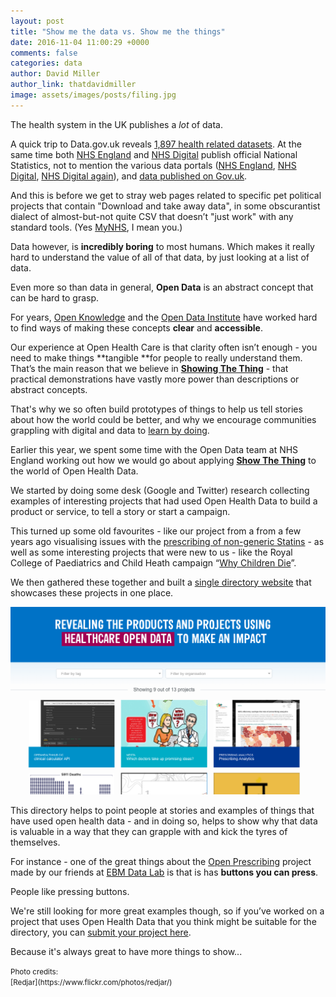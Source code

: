 ```yaml
---
layout: post
title: "Show me the data vs. Show me the things"
date: 2016-11-04 11:00:29 +0000
comments: false
categories: data
author: David Miller
author_link: thatdavidmiller
image: assets/images/posts/filing.jpg
---
```

The health system in the UK publishes a *lot* of data.

A quick trip to Data.gov.uk reveals [1,897 health related datasets](https://data.gov.uk/data/search?theme-primary=Health). At the same time both [NHS England](https://www.england.nhs.uk/statistics/statistical-work-areas/) and [NHS Digital](http://content.digital.nhs.uk/statisticsa-z) publish official National Statistics, not to mention the various data portals ([NHS England](https://data.england.nhs.uk/), [NHS Digital](https://indicators.hscic.gov.uk/webview/), [NHS Digital again](http://content.digital.nhs.uk/searchcatalogue?q=+&area=&size=10&sort=Relevance#top)), and [data published on Gov.uk](https://www.gov.uk/government/publications/phe-data-and-analysis-tools-a-to-z/phe-data-and-analysis-tools-a-to-z).

And this is before we get to stray web pages related to specific pet political projects that contain "Download and take away data", in some obscurantist dialect of
almost-but-not quite CSV that doesn’t "just work" with any standard tools. (Yes [MyNHS](https://www.nhs.uk/service-search/Performance/DownloadData), I mean you.)

Data however, is **incredibly boring** to most humans. Which makes it really hard to understand the value of all of that data, by just looking at a list of data.

Even more so than data in general, **Open Data** is an abstract concept that can be hard to grasp.

For years, [Open Knowledge](http://opendefinition.org/) and the [Open Data Institute](http://theodi.org/data-spectrum) have worked hard to find ways of making
these concepts **clear** and **accessible**.

Our experience at Open Health Care is that clarity often isn’t enough - you need to make
things **tangible **for people to really understand them. That’s the main reason that we believe in **[Showing The Thing](https://gds.blog.gov.uk/2014/06/03/principles-for-prototyping/)** - that practical demonstrations
have vastly more power than descriptions or abstract concepts.

That's why we so often build prototypes of things to help us tell stories about how the world
could be better, and why we
encourage communities grappling with digital and data to [learn by doing](http://openhealthcare.org.uk/blog/2016/10/24/nhs-hack-day-14-newcastle/).

Earlier this year, we spent some time with the Open Data team at NHS England working out how we would go about applying **[Show The Thing](http://transformation.blog.nhs.uk/show-the-thing)** to the world of Open Health Data.

We started by doing some desk (Google and Twitter) research collecting examples of interesting projects that had used Open Health Data to build a product or service, to tell a story or start a campaign.

This turned up some old favourites - like our project from a from a few years ago visualising
issues with the [prescribing of non-generic Statins](http://prescribinganalytics.com) - as well as some interesting projects that
were new to us - like the Royal College of Paediatrics and Child Heath campaign “[Why Children Die](http://www.rcpch.ac.uk/news-campaigns/campaigns/why-children-die/why-children-die-rcpch-campaign)”.


We then gathered these together and built a [single directory website](https://data.england.nhs.uk/datadirectory/) that showcases these projects in one place.

<div class="post-thumb">
     <center>
  <img class="img-responsive" src="/assets/images/posts/datadirectory.png" alt="" />
</div><!--//post-thumb-->

This directory helps to point people at stories and examples of things that have used open health data - and in doing so, helps to show
why that data is valuable in a way that they can grapple with and kick the tyres of themselves.

For instance - one of the great things about the [Open Prescribing](https://openprescribing.net/) project made by our friends at [EBM Data Lab](https://ebmdatalab.net/) is that
is has **buttons you can press**.

People like pressing buttons.

We're still looking for more great examples though, so if you’ve worked on a project that uses Open Health Data
that you think might be suitable for the directory, you can [submit your project here](https://data.england.nhs.uk/datadirectory/add/).

Because it's always great to have more things to show...

<small>
Photo credits: <br />
[Redjar](https://www.flickr.com/photos/redjar/)
</small>
